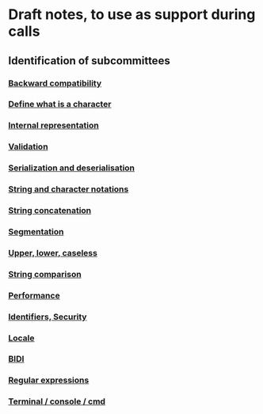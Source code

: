# Draft notes, to use as support during calls

## Identification of subcommittees

### [Backward compatibility](0300_Backward_compatibility.md)

### [Define what is a character](0350_Define_what_is_a_character.md)

### [Internal representation](0400_Internal_representation.md)

### [Validation](0450_Validation.md)

### [Serialization and deserialisation](./Serialization_and_deserialization.md)

### [String and character notations](./String_and_character_notations.md)

### [String concatenation](String_concatenation.md)

### [Segmentation](./Segmentation.md)

### [Upper, lower, caseless](Upper_lower_caseless.md)

### [String comparison](./String_comparison.md)

### [Performance](./Performance.md)

### [Identifiers, Security](./Identifiers_security.md)

### [Locale](./Locale.md)

### [BIDI](./BIDI.md)

### [Regular expressions](./Regular_expressions.md)

### [Terminal / console / cmd](Terminal_console_CMD.md)
